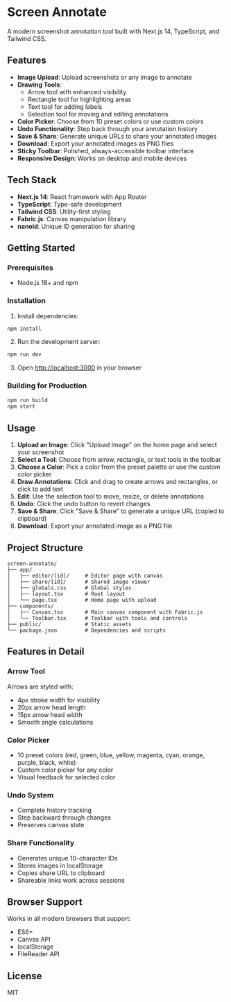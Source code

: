 # Screen Annotate

A modern screenshot annotation tool built with Next.js 14, TypeScript, and Tailwind CSS.

## Features

- **Image Upload**: Upload screenshots or any image to annotate
- **Drawing Tools**:
  - Arrow tool with enhanced visibility
  - Rectangle tool for highlighting areas
  - Text tool for adding labels
  - Selection tool for moving and editing annotations
- **Color Picker**: Choose from 10 preset colors or use custom colors
- **Undo Functionality**: Step back through your annotation history
- **Save & Share**: Generate unique URLs to share your annotated images
- **Download**: Export your annotated images as PNG files
- **Sticky Toolbar**: Polished, always-accessible toolbar interface
- **Responsive Design**: Works on desktop and mobile devices

## Tech Stack

- **Next.js 14**: React framework with App Router
- **TypeScript**: Type-safe development
- **Tailwind CSS**: Utility-first styling
- **Fabric.js**: Canvas manipulation library
- **nanoid**: Unique ID generation for sharing

## Getting Started

### Prerequisites

- Node.js 18+ and npm

### Installation

1. Install dependencies:
```bash
npm install
```

2. Run the development server:
```bash
npm run dev
```

3. Open [http://localhost:3000](http://localhost:3000) in your browser

### Building for Production

```bash
npm run build
npm start
```

## Usage

1. **Upload an Image**: Click "Upload Image" on the home page and select your screenshot
2. **Select a Tool**: Choose from arrow, rectangle, or text tools in the toolbar
3. **Choose a Color**: Pick a color from the preset palette or use the custom color picker
4. **Draw Annotations**: Click and drag to create arrows and rectangles, or click to add text
5. **Edit**: Use the selection tool to move, resize, or delete annotations
6. **Undo**: Click the undo button to revert changes
7. **Save & Share**: Click "Save & Share" to generate a unique URL (copied to clipboard)
8. **Download**: Export your annotated image as a PNG file

## Project Structure

```
screen-annotate/
├── app/
│   ├── editor/[id]/     # Editor page with canvas
│   ├── share/[id]/      # Shared image viewer
│   ├── globals.css      # Global styles
│   ├── layout.tsx       # Root layout
│   └── page.tsx         # Home page with upload
├── components/
│   ├── Canvas.tsx       # Main canvas component with Fabric.js
│   └── Toolbar.tsx      # Toolbar with tools and controls
├── public/              # Static assets
└── package.json         # Dependencies and scripts
```

## Features in Detail

### Arrow Tool
Arrows are styled with:
- 4px stroke width for visibility
- 20px arrow head length
- 15px arrow head width
- Smooth angle calculations

### Color Picker
- 10 preset colors (red, green, blue, yellow, magenta, cyan, orange, purple, black, white)
- Custom color picker for any color
- Visual feedback for selected color

### Undo System
- Complete history tracking
- Step backward through changes
- Preserves canvas state

### Share Functionality
- Generates unique 10-character IDs
- Stores images in localStorage
- Copies share URL to clipboard
- Shareable links work across sessions

## Browser Support

Works in all modern browsers that support:
- ES6+
- Canvas API
- localStorage
- FileReader API

## License

MIT
